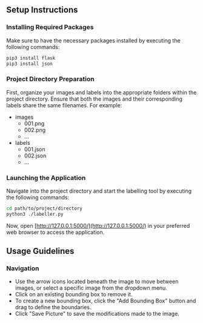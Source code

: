 ## Setup Instructions

### Installing Required Packages
Make sure to have the necessary packages installed by executing the following commands:

```bash
pip3 install flask
pip3 install json
```

### Project Directory Preparation
First, organize your images and labels into the appropriate folders within the project directory. Ensure that both the images and their corresponding labels share the same filenames. For example:

- images
  - 001.png
  - 002.png
  - ...
- labels
  - 001.json
  - 002.json
  - ...

### Launching the Application
Navigate into the project directory and start the labelling tool by executing the following commands:

```bash
cd path/to/project/directory
python3 ./labeller.py
```

Now, open [http://127.0.0.1:5000/](http://127.0.0.1:5000/) in your preferred web browser to access the application.

## Usage Guidelines

### Navigation
- Use the arrow icons located beneath the image to move between images, or select a specific image from the dropdown menu.
- Click on an existing bounding box to remove it.
- To create a new bounding box, click the "Add Bounding Box" button and drag to define the boundaries.
- Click "Save Picture" to save the modifications made to the image.

